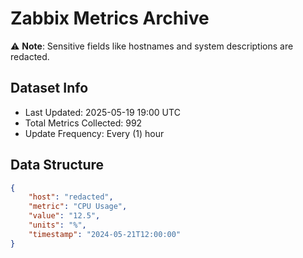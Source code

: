# Zabbix Metrics Archive

⚠️ **Note**: Sensitive fields like hostnames and system descriptions are redacted.

## Dataset Info
- Last Updated: 2025-05-19 19:00 UTC
- Total Metrics Collected: 992
- Update Frequency: Every (1) hour

## Data Structure
```json
{
    "host": "redacted",
    "metric": "CPU Usage",
    "value": "12.5",
    "units": "%",
    "timestamp": "2024-05-21T12:00:00"
}
```
